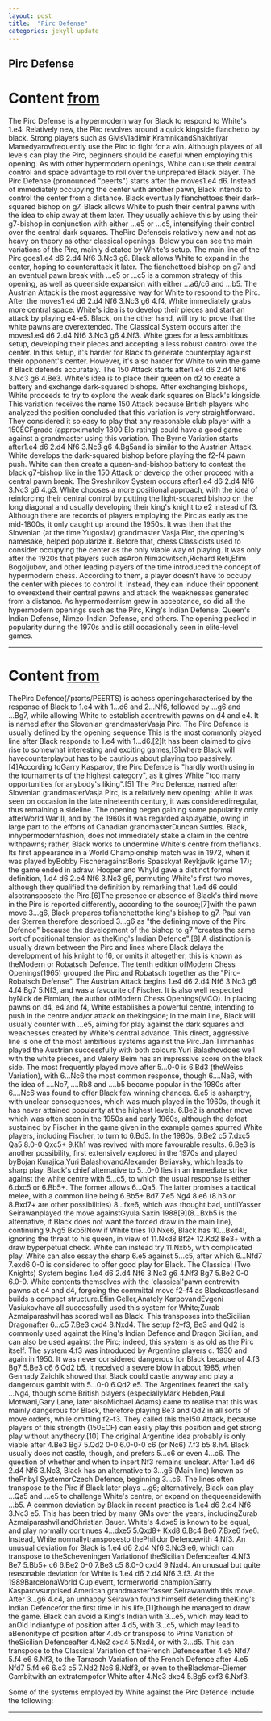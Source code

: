 ```yaml
---
layout: post
title:  "Pirc Defense"
categories: jekyll update
---
```


## Pirc Defense
# Content [from](https://www.chess.com/openings/Pirc-Defense)
The Pirc Defense is a hypermodern way for Black to respond to White's 1.e4. Relatively new, the Pirc revolves around a quick kingside fianchetto by black. Strong players such as GMsVladimir KramnikandShakhriyar Mamedyarovfrequently use the Pirc to fight for a win.
Although players of all levels can play the Pirc, beginners should be careful when employing this opening. As with other hypermodern openings, White can use their central control and space advantage to roll over the unprepared Black player.
The Pirc Defense (pronounced "peerts") starts after the moves1.e4 d6. Instead of immediately occupying the center with another pawn, Black intends to control the center from a distance. Black eventually fianchettoes their dark-squared bishop on g7.
Black allows White to push their central pawns with the idea to chip away at them later. They usually achieve this by using their g7-bishop in conjunction with either ...e5 or ...c5, intensifying their control over the central dark squares.
ThePirc Defenseis relatively new and not as heavy on theory as other classical openings. Below you can see the main variations of the Pirc, mainly dictated by White's setup.
The main line of the Pirc goes1.e4 d6 2.d4 Nf6 3.Nc3 g6. Black allows White to expand in the center, hoping to counterattack it later. The fianchettoed bishop on g7 and an eventual pawn break with ...e5 or ...c5 is a common strategy of this opening, as well as queenside expansion with either ...a6/c6 and ...b5.
The Austrian Attack is the most aggressive way for White to respond to the Pirc. After the moves1.e4 d6 2.d4 Nf6 3.Nc3 g6 4.f4, White immediately grabs more central space. White's idea is to develop their pieces and start an attack by playing e4-e5. Black, on the other hand, will try to prove that the white pawns are overextended.
The Classical System occurs after the moves1.e4 d6 2.d4 Nf6 3.Nc3 g6 4.Nf3. White goes for a less ambitious setup, developing their pieces and accepting a less robust control over the center. In this setup, it's harder for Black to generate counterplay against their opponent's center. However, it's also harder for White to win the game if Black defends accurately.
The 150 Attack starts after1.e4 d6 2.d4 Nf6 3.Nc3 g6 4.Be3. White's idea is to place their queen on d2 to create a battery and exchange dark-squared bishops. After exchanging bishops, White proceeds to try to explore the weak dark squares on Black's kingside.
This variation receives the name 150 Attack because British players who analyzed the position concluded that this variation is very straightforward. They considered it so easy to play that any reasonable club player with a 150ECFgrade (approximately 1800 Elo rating) could have a good game against a grandmaster using this variation.
The Byrne Variation starts after1.e4 d6 2.d4 Nf6 3.Nc3 g6 4.Bg5and is similar to the Austrian Attack. White develops the dark-squared bishop before playing the f2-f4 pawn push. White can then create a queen-and-bishop battery to contest the black g7-bishop like in the 150 Attack or develop the other proceed with a central pawn break.
The Sveshnikov System occurs after1.e4 d6 2.d4 Nf6 3.Nc3 g6 4.g3. White chooses a more positional approach, with the idea of reinforcing their central control by putting the light-squared bishop on the long diagonal and usually developing their king's knight to e2 instead of f3.
Although there are records of players employing the Pirc as early as the mid-1800s, it only caught up around the 1950s. It was then that the Slovenian (at the time Yugoslav) grandmaster Vasja Pirc, the opening's namesake, helped popularize it.
Before that, chess Classicists used to consider occupying the center as the only viable way of playing. It was only after the 1920s that players such asAron Nimzowitsch,Richard Reti,Efim Bogoljubov, and other leading players of the time introduced the concept of hypermodern chess.
According to them, a player doesn't have to occupy the center with pieces to control it. Instead, they can induce their opponent to overextend their central pawns and attack the weaknesses generated from a distance.
As hypermodernism grew in acceptance, so did all the hypermodern openings such as the Pirc, King's Indian Defense, Queen's Indian Defense, Nimzo-Indian Defense, and others. The opening peaked in popularity during the 1970s and is still occasionally seen in elite-level games.

---

# Content [from](https://en.wikipedia.org/wiki/Pirc_Defence)
ThePirc Defence(/ˈpɪərts/PEERTS) is achess openingcharacterised by the response of Black to 1.e4 with 1...d6 and 2...Nf6, followed by ...g6 and ...Bg7, while allowing White to establish acentrewith pawns on d4 and e4. It is named after the Slovenian grandmasterVasja Pirc.
The Pirc Defence is usually defined by the opening sequence
This is the most commonly played line after Black responds to 1.e4 with 1...d6.[2]It has been claimed to give rise to somewhat interesting and exciting games,[3]where Black will havecounterplaybut has to be cautious about playing too passively.[4]According toGarry Kasparov, the Pirc Defence is "hardly worth using in the tournaments of the highest category", as it gives White "too many opportunities for anybody's liking".[5]
The Pirc Defence, named after Slovenian grandmasterVasja Pirc, is a relatively new opening; while it was seen on occasion in the late nineteenth century, it was consideredirregular, thus remaining a sideline. The opening began gaining some popularity only afterWorld War II, and by the 1960s it was regarded asplayable, owing in large part to the efforts of Canadian grandmasterDuncan Suttles. Black, inhypermodernfashion, does not immediately stake a claim in the centre withpawns; rather, Black works to undermine White's centre from theflanks. Its first appearance in a World Championship match was in 1972, when it was played byBobby FischeragainstBoris Spasskyat Reykjavík (game 17); the game ended in adraw.
Hooper and Whyld gave a distinct formal definition, 1.d4 d6 2.e4 Nf6 3.Nc3 g6, permuting White's first two moves, although they qualified the definition by remarking that 1.e4 d6 could alsotransposeto the Pirc.[6]The presence or absence of Black's third move in the Pirc is reported differently, according to the source;[7]with the pawn move 3...g6, Black prepares tofianchettothe king's bishop to g7.  Paul van der Sterren therefore described 3...g6 as "the defining move of the Pirc Defence" because the development of the bishop to g7 "creates the same sort of positional tension as theKing's Indian Defence".[8]
A distinction is usually drawn between the Pirc and lines where Black delays the development of his knight to f6, or omits it altogether; this is known as theModern or Robatsch Defence.  The tenth edition ofModern Chess Openings(1965) grouped the Pirc and Robatsch together as the "Pirc–Robatsch Defense".
The Austrian Attack begins 1.e4 d6 2.d4 Nf6 3.Nc3 g6 4.f4 Bg7 5.Nf3, and was a favourite of Fischer. It is also well respected byNick de Firmian, the author ofModern Chess Openings(MCO). In placing pawns on d4, e4 and f4, White establishes a powerful centre, intending to push in the centre and/or attack on thekingside; in the main line, Black will usually counter with ...e5, aiming for play against the dark squares and weaknesses created by White's central advance. This direct, aggressive line is one of the most ambitious systems against the Pirc.Jan Timmanhas played the Austrian successfully with both colours.Yuri Balashovdoes well with the white pieces, and Valery Beim has an impressive score on the black side.
The most frequently played move after 5...0-0 is 6.Bd3 (theWeiss Variation), with 6...Nc6 the most common response, though 6....Na6, with the idea of ....Nc7, ....Rb8 and ....b5 became popular in the 1980s after 6....Nc6 was found to offer Black few winning chances. 6.e5 is asharptry, with unclear consequences, which was much played in the 1960s, though it has never attained popularity at the highest levels. 6.Be2 is another move which was often seen in the 1950s and early 1960s, although the defeat sustained by Fischer in the game given in the example games spurred White players, including Fischer, to turn to 6.Bd3. In the 1980s, 6.Be2 c5 7.dxc5 Qa5 8.0-0 Qxc5+ 9.Kh1 was revived with more favourable results. 6.Be3 is another possibility, first extensively explored in the 1970s and played byBojan Kurajica,Yuri BalashovandAlexander Beliavsky, which leads to sharp play.
Black's chief alternative to 5...0-0 lies in an immediate strike against the white centre with 5...c5, to which the usual response is either 6.dxc5 or 6.Bb5+. The former allows 6...Qa5. The latter promises a tactical melee, with a common line being 6.Bb5+ Bd7 7.e5 Ng4 8.e6 (8.h3 or 8.Bxd7+ are other possibilities) 8...fxe6, which was thought bad, untilYasser Seirawanplayed the move againstGyula Saxin 1988[9](8...Bxb5 is the alternative, if Black does not want the forced draw in the main line), continuing 9.Ng5 Bxb5!Now if White tries 10.Nxe6, Black has 10...Bxd4!, ignoring the threat to his queen, in view of 11.Nxd8 Bf2+ 12.Kd2 Be3+ with a draw byperpetual check. White can instead try 11.Nxb5, with complicated play.
White can also essay the sharp 6.e5 against 5...c5, after which 6...Nfd7 7.exd6 0-0 is considered to offer good play for Black.
The Classical (Two Knights) System begins 1.e4 d6 2.d4 Nf6 3.Nc3 g6 4.Nf3 Bg7 5.Be2 0-0 6.0-0. White contents themselves with the 'classical'pawn centrewith pawns at e4 and d4, forgoing the committal move f2–f4 as Blackcastlesand builds a compact structure.Efim Geller,Anatoly KarpovandEvgeni Vasiukovhave all successfully used this system for White;Zurab Azmaiparashvilihas scored well as Black. This transposes into theSicilian Dragonafter 6...c5 7.Be3 cxd4 8.Nxd4.
The setup f2–f3, Be3 and Qd2 is commonly used against the King's Indian Defence and Dragon Sicilian, and can also be used against the Pirc; indeed, this system is as old as the Pirc itself.
The system 4.f3 was introduced by Argentine players c. 1930 and again in 1950. It was never considered dangerous for Black because of 4.f3 Bg7 5.Be3 c6 6.Qd2 b5. It received a severe blow in about 1985, when Gennady Zaichik showed that Black could castle anyway and play a dangerous gambit with 5...0-0 6.Qd2 e5.
The Argentines feared the sally ...Ng4, though some British players (especiallyMark Hebden,Paul Motwani,Gary Lane, later alsoMichael Adams) came to realise that this was mainly dangerous for Black, therefore playing Be3 and Qd2 in all sorts of move orders, while omitting f2–f3. They called this the150 Attack, because players of this strength (150ECF) can easily play this position and get strong play without anytheory.[10]
The original Argentine idea probably is only viable after 4.Be3 Bg7 5.Qd2 0-0 6.0-0-0 c6 (or Nc6) 7.f3 b5 8.h4. Black usually does not castle, though, and prefers 5...c6 or even 4...c6. The question of whether and when to insert Nf3 remains unclear.
After 1.e4 d6 2.d4 Nf6 3.Nc3, Black has an alternative to 3...g6 (Main line) known as thePribyl SystemorCzech Defence, beginning 3...c6. The lines often transpose to the Pirc if Black later plays ...g6; alternatively, Black can play ...Qa5 and ...e5 to challenge White's centre, or expand on thequeensidewith ...b5.
A common deviation by Black in recent practice is 1.e4 d6 2.d4 Nf6 3.Nc3 e5. This has been tried by many GMs over the years, includingZurab AzmaiparashviliandChristian Bauer. White's 4.dxe5 is known to be equal, and play normally continues 4...dxe5 5.Qxd8+ Kxd8 6.Bc4 Be6 7.Bxe6 fxe6. Instead, White normallytransposesto thePhilidor Defencewith 4.Nf3.
An unusual deviation for Black is 1.e4 d6 2.d4 Nf6 3.Nc3 e6, which can transpose to theScheveningen Variationof theSicilian Defenceafter 4.Nf3 Be7 5.Bb5+ c6 6.Be2 0-0 7.Be3 c5 8.0-0 cxd4 9.Nxd4.
An unusual but quite reasonable deviation for White is 1.e4 d6 2.d4 Nf6 3.f3. At the 1989BarcelonaWorld Cup event, formerworld championGarry Kasparovsurprised American grandmasterYasser Seirawanwith this move. After 3...g6 4.c4, an unhappy Seirawan found himself defending theKing's Indian Defencefor the first time in his life,[11]though he managed to draw the game. Black can avoid a King's Indian with 3...e5, which may lead to anOld Indiantype of position after 4.d5, with 3...c5, which may lead to aBenonitype of position after 4.d5 or transpose to Prins Variation of theSicilian Defenceafter 4.Ne2 cxd4 5.Nxd4, or with 3...d5. This can transpose to the Classical Variation of theFrench Defenceafter 4.e5 Nfd7 5.f4 e6 6.Nf3, to the Tarrasch Variation of the French Defence after 4.e5 Nfd7 5.f4 e6 6.c3 c5 7.Nd2 Nc6 8.Ndf3, or even to theBlackmar–Diemer Gambitwith an extratempofor White after 4.Nc3 dxe4 5.Bg5 exf3 6.Nxf3.

Some of the systems employed by White against the Pirc Defence include the following:

---

